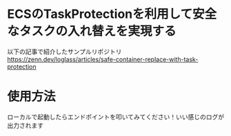 # ECSのTaskProtectionを利用して安全なタスクの入れ替えを実現する

以下の記事で紹介したサンプルリポジトリ
https://zenn.dev/loglass/articles/safe-container-replace-with-task-protection

# 使用方法

ローカルで起動したらエンドポイントを叩いてみてください！いい感じのログが出力されます
